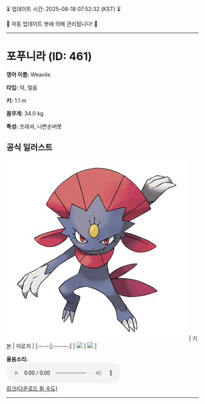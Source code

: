 
⏳ 업데이트 시간: 2025-08-18 07:52:32 (KST) ⏳

🤖 자동 업데이트 봇에 의해 관리됩니다! 🤖

---

# 포푸니라 (ID: 461)
**영어 이름:** Weavile

**타입:** 악, 얼음

**키:** 1.1 m

**몸무게:** 34.0 kg

**특성:** 프레셔, 나쁜손버릇

## 공식 일러스트
![](https://raw.githubusercontent.com/PokeAPI/sprites/master/sprites/pokemon/other/official-artwork/461.png)
| 기본 | 이로치 |
|:----:|:------:|
| <img src="http://play.pokemonshowdown.com/sprites/ani/weavile.gif" width="200"> | <img src="http://play.pokemonshowdown.com/sprites/ani-shiny/weavile.gif" width="200"> |

**울음소리:**<br><audio controls src="https://raw.githubusercontent.com/PokeAPI/cries/main/cries/pokemon/latest/461.ogg"></audio><br> [링크(다운로드 될 수도)](https://raw.githubusercontent.com/PokeAPI/cries/main/cries/pokemon/latest/461.ogg)


---
